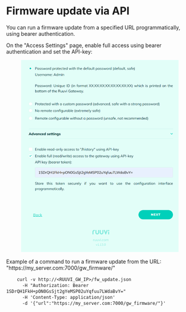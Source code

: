 # Firmware update via API

You can run a firmware update from a specified URL programmatically, using bearer authentication.

On the "Access Settings" page, enable full access using bearer authentication and set the API-key:

<figure><img src="../.gitbook/assets/image.png" alt=""><figcaption></figcaption></figure>

Example of a command to run a firmware update from the URL: "https://my\_server.com:7000/gw\_firmware/"

```shell
    curl -v http://<RUUVI_GW_IP>/fw_update.json 
      -H "Authorization: Bearer 1SDrQH1FkH+pON0GsSjt2gYeMSP02uYqfuu7LWdaBvY=" 
      -H 'Content-Type: application/json' 
      -d '{"url":"https://my_server.com:7000/gw_firmware/"}'
```
